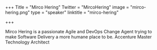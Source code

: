 +++
Title = "Mirco Hering"
Twitter = "MircoHering"
image = "mirco-hering.png"
type = "speaker"
linktitle = "mirco-hering"

+++

Mirco Hering is a passionate Agile and DevOps Change Agent trying to make Software Delivery a more humane place to be. Accenture Master Technology Architect
